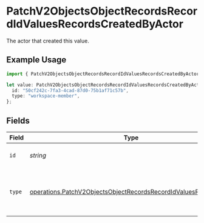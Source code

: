 # PatchV2ObjectsObjectRecordsRecordIdValuesRecordsCreatedByActor

The actor that created this value.

## Example Usage

```typescript
import { PatchV2ObjectsObjectRecordsRecordIdValuesRecordsCreatedByActor } from "attio-js/models/operations";

let value: PatchV2ObjectsObjectRecordsRecordIdValuesRecordsCreatedByActor = {
  id: "50cf242c-7fa3-4cad-87d0-75b1af71c57b",
  type: "workspace-member",
};
```

## Fields

| Field                                                                                                                                              | Type                                                                                                                                               | Required                                                                                                                                           | Description                                                                                                                                        |
| -------------------------------------------------------------------------------------------------------------------------------------------------- | -------------------------------------------------------------------------------------------------------------------------------------------------- | -------------------------------------------------------------------------------------------------------------------------------------------------- | -------------------------------------------------------------------------------------------------------------------------------------------------- |
| `id`                                                                                                                                               | *string*                                                                                                                                           | :heavy_minus_sign:                                                                                                                                 | An ID to identify the actor.                                                                                                                       |
| `type`                                                                                                                                             | [operations.PatchV2ObjectsObjectRecordsRecordIdValuesRecordsType](../../models/operations/patchv2objectsobjectrecordsrecordidvaluesrecordstype.md) | :heavy_minus_sign:                                                                                                                                 | The type of actor. [Read more information on actor types here](/docs/actors).                                                                      |